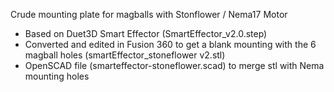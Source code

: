 Crude mounting plate for magballs with Stonflower / Nema17 Motor

- Based on Duet3D Smart Effector (SmartEffector_v2.0.step)
- Converted and edited in Fusion 360 to get a blank mounting with the 6 magball holes (smartEffector_stoneflower v2.stl)
- OpenSCAD file (smarteffector-stoneflower.scad) to merge stl with Nema mounting holes

